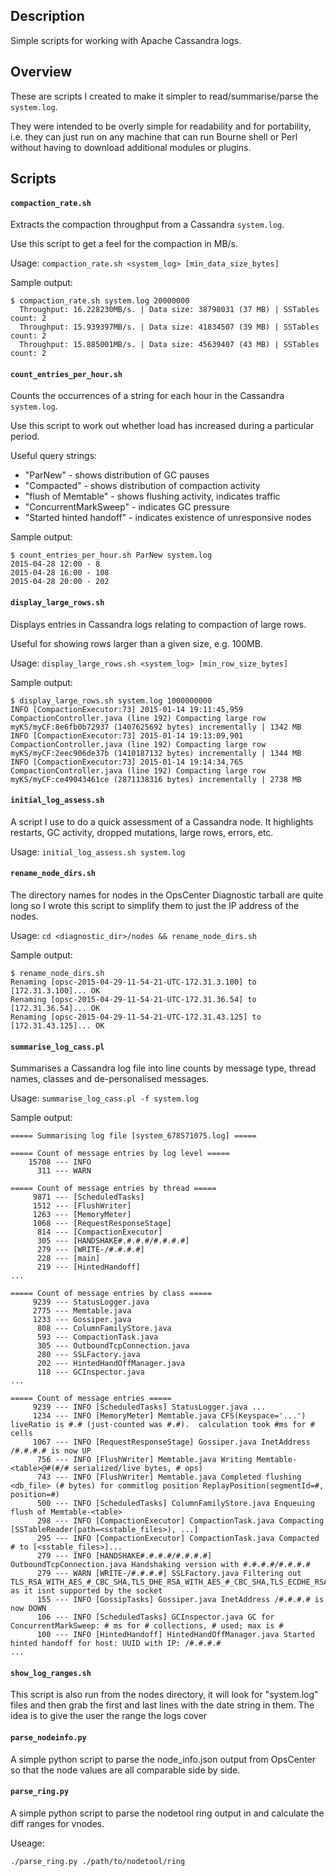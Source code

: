 ## Description
Simple scripts for working with Apache Cassandra logs.

## Overview

These are scripts I created to make it simpler to read/summarise/parse the `system.log`.

They were intended to be overly simple for readability and for portability, i.e. they can just run on any machine that can run Bourne shell or Perl without having to download additional modules or plugins.

## Scripts

#### `compaction_rate.sh`

Extracts the compaction throughput from a Cassandra `system.log`.

Use this script to get a feel for the compaction in MB/s.

Usage: `compaction_rate.sh <system_log> [min_data_size_bytes]`

Sample output:

```
$ compaction_rate.sh system.log 20000000
  Throughput: 16.228230MB/s. | Data size: 38798031 (37 MB) | SSTables count: 2
  Throughput: 15.939397MB/s. | Data size: 41834507 (39 MB) | SSTables count: 2
  Throughput: 15.885001MB/s. | Data size: 45639407 (43 MB) | SSTables count: 2
```

#### `count_entries_per_hour.sh`

Counts the occurrences of a string for each hour in the Cassandra `system.log`.

Use this script to work out whether load has increased during a particular period.

Useful query strings:
- "ParNew" - shows distribution of GC pauses
- "Compacted" - shows distribution of compaction activity
- "flush of Memtable" - shows flushing activity, indicates traffic
- "ConcurrentMarkSweep" - indicates GC pressure
- "Started hinted handoff" - indicates existence of unresponsive nodes

Sample output:

```
$ count_entries_per_hour.sh ParNew system.log
2015-04-28 12:00 - 8
2015-04-28 16:00 - 108
2015-04-28 20:00 - 202
```

#### `display_large_rows.sh`

Displays entries in Cassandra logs relating to compaction of large rows.

Useful for showing rows larger than a given size, e.g. 100MB.

Usage: `display_large_rows.sh <system_log> [min_row_size_bytes]`

Sample output:

```
$ display_large_rows.sh system.log 1000000000
INFO [CompactionExecutor:73] 2015-01-14 19:11:45,959 CompactionController.java (line 192) Compacting large row myKS/myCF:8e6fb0b72937 (1407625692 bytes) incrementally | 1342 MB
INFO [CompactionExecutor:73] 2015-01-14 19:13:09,901 CompactionController.java (line 192) Compacting large row myKS/myCF:2eec906de37b (1410187132 bytes) incrementally | 1344 MB
INFO [CompactionExecutor:73] 2015-01-14 19:14:34,765 CompactionController.java (line 192) Compacting large row myKS/myCF:ce49043461ce (2871138316 bytes) incrementally | 2738 MB
```

#### `initial_log_assess.sh`

A script I use to do a quick assessment of a Cassandra node. It highlights restarts, GC activity, dropped mutations, large rows, errors, etc.

Usage: `initial_log_assess.sh system.log`

#### `rename_node_dirs.sh`

The directory names for nodes in the OpsCenter Diagnostic tarball are quite long so I wrote this script to simplify them to just the IP address of the nodes.

Usage: `cd <diagnostic_dir>/nodes && rename_node_dirs.sh`

Sample output:

```
$ rename_node_dirs.sh 
Renaming [opsc-2015-04-29-11-54-21-UTC-172.31.3.100] to [172.31.3.100]... OK
Renaming [opsc-2015-04-29-11-54-21-UTC-172.31.36.54] to [172.31.36.54]... OK
Renaming [opsc-2015-04-29-11-54-21-UTC-172.31.43.125] to [172.31.43.125]... OK
```

#### `summarise_log_cass.pl`

Summarises a Cassandra log file into line counts by message type, thread names, classes and de-personalised messages.

Usage: `summarise_log_cass.pl -f system.log`

Sample output:

```
===== Summarising log file [system_678571075.log] =====

===== Count of message entries by log level =====
    15708 --- INFO 
      311 --- WARN 

===== Count of message entries by thread =====
     9871 --- [ScheduledTasks] 
     1512 --- [FlushWriter] 
     1263 --- [MemoryMeter] 
     1068 --- [RequestResponseStage] 
      814 --- [CompactionExecutor] 
      305 --- [HANDSHAKE#.#.#.#/#.#.#.#] 
      279 --- [WRITE-/#.#.#.#] 
      228 --- [main] 
      219 --- [HintedHandoff] 
...

===== Count of message entries by class =====
     9239 --- StatusLogger.java 
     2775 --- Memtable.java 
     1233 --- Gossiper.java 
      808 --- ColumnFamilyStore.java 
      593 --- CompactionTask.java 
      305 --- OutboundTcpConnection.java 
      280 --- SSLFactory.java 
      202 --- HintedHandOffManager.java 
      118 --- GCInspector.java 
...

===== Count of message entries =====
     9239 --- INFO [ScheduledTasks] StatusLogger.java ... 
     1234 --- INFO [MemoryMeter] Memtable.java CFS(Keyspace='...') liveRatio is #.# (just-counted was #.#).  calculation took #ms for # cells 
     1067 --- INFO [RequestResponseStage] Gossiper.java InetAddress /#.#.#.# is now UP 
      756 --- INFO [FlushWriter] Memtable.java Writing Memtable-<table>@#(#/# serialized/live bytes, # ops) 
      743 --- INFO [FlushWriter] Memtable.java Completed flushing <db_file> (# bytes) for commitlog position ReplayPosition(segmentId=#, position=#) 
      500 --- INFO [ScheduledTasks] ColumnFamilyStore.java Enqueuing flush of Memtable-<table> 
      298 --- INFO [CompactionExecutor] CompactionTask.java Compacting [SSTableReader(path=<sstable_files>), ...] 
      295 --- INFO [CompactionExecutor] CompactionTask.java Compacted # to [<sstable_files>]... 
      279 --- INFO [HANDSHAKE#.#.#.#/#.#.#.#] OutboundTcpConnection.java Handshaking version with #.#.#.#/#.#.#.# 
      279 --- WARN [WRITE-/#.#.#.#] SSLFactory.java Filtering out TLS_RSA_WITH_AES_#_CBC_SHA,TLS_DHE_RSA_WITH_AES_#_CBC_SHA,TLS_ECDHE_RSA_WITH_AES_#_CBC_SHA as it isnt supported by the socket 
      155 --- INFO [GossipTasks] Gossiper.java InetAddress /#.#.#.# is now DOWN 
      106 --- INFO [ScheduledTasks] GCInspector.java GC for ConcurrentMarkSweep: # ms for # collections, # used; max is # 
      100 --- INFO [HintedHandoff] HintedHandOffManager.java Started hinted handoff for host: UUID with IP: /#.#.#.#
...
```

#### `show_log_ranges.sh`

This script is also run from the nodes directory, it will look for "system.log" files and then grab the first and last lines with the date string in them. The idea is to give the user the range the logs cover

#### `parse_nodeinfo.py`

A simple python script to parse the node_info.json output from OpsCenter so that the node values are all comparable side by side.

#### `parse_ring.py`

A simple python script to parse the nodetool ring output in and calculate the diff ranges for vnodes.

Useage:

`./parse_ring.py ./path/to/nodetool/ring`

